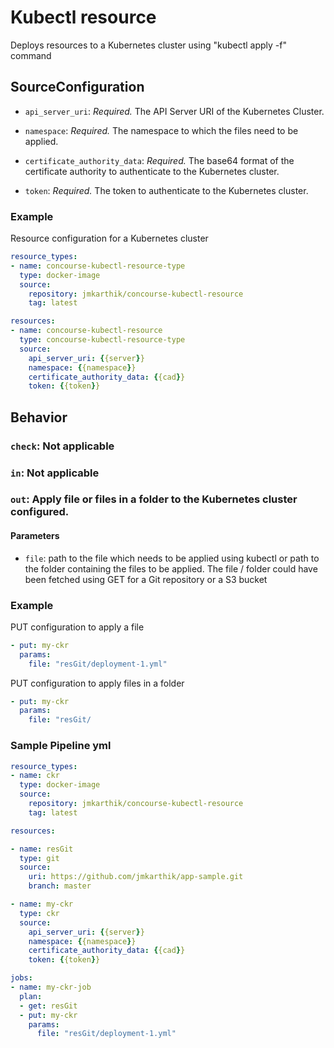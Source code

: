 # Kubectl resource
Deploys resources to a Kubernetes cluster using "kubectl apply -f" command

## SourceConfiguration

* `api_server_uri`: *Required.* The API Server URI of the Kubernetes Cluster.

* `namespace`: *Required.* The namespace to which the files need to be applied.

* `certificate_authority_data`: *Required.* The base64 format of the certificate authority to authenticate to the Kubernetes cluster.

* `token`: *Required.* The token to authenticate to the Kubernetes cluster.

### Example

Resource configuration for a Kubernetes cluster

```yaml
resource_types:
- name: concourse-kubectl-resource-type
  type: docker-image
  source: 
    repository: jmkarthik/concourse-kubectl-resource
    tag: latest

resources:
- name: concourse-kubectl-resource
  type: concourse-kubectl-resource-type
  source:
    api_server_uri: {{server}}
    namespace: {{namespace}}
    certificate_authority_data: {{cad}}
    token: {{token}}
```

## Behavior

### `check`: Not applicable

### `in`: Not applicable

### `out`: Apply file or files in a folder to the Kubernetes cluster configured.

#### Parameters

* `file`: path to the file which needs to be applied using kubectl or path to the folder containing the files to be applied. The file / folder could have been fetched using GET for a Git repository or a S3 bucket

### Example

PUT configuration to apply a file

```yaml
- put: my-ckr
  params:
    file: "resGit/deployment-1.yml"
```

PUT configuration to apply files in a folder

```yaml
- put: my-ckr
  params:
    file: "resGit/
```

### Sample Pipeline yml

```yaml
resource_types:
- name: ckr
  type: docker-image
  source: 
    repository: jmkarthik/concourse-kubectl-resource
    tag: latest

resources:

- name: resGit
  type: git
  source:
    uri: https://github.com/jmkarthik/app-sample.git
    branch: master

- name: my-ckr
  type: ckr
  source:
    api_server_uri: {{server}}
    namespace: {{namespace}}
    certificate_authority_data: {{cad}}
    token: {{token}}

jobs:
- name: my-ckr-job
  plan:
  - get: resGit
  - put: my-ckr
    params:
      file: "resGit/deployment-1.yml"
```
